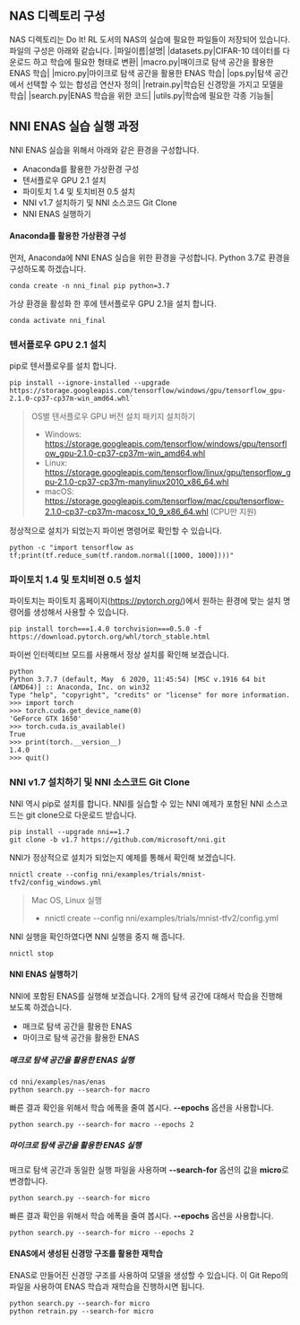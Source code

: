 ## NAS 디렉토리 구성
NAS 디렉토리는 Do It! RL 도서의 NAS의 실습에 필요한 파일들이 저장되어 있습니다. 파일의 구성은 아래와 같습니다.
|파일이름|설명|
|datasets.py|CIFAR-10 데이터를 다운로드 하고 학습에 필요한 형태로 변환|
|macro.py|매이크로 탐색 공간을 활용한 ENAS 학습|
|micro.py|마이크로 탐색 공간을 활용한 ENAS 학습|
|ops.py|탐색 공간에서 선택할 수 있는 합성곱 연산자 정의|
|retrain.py|학습된 신경망을 가지고 모델을 학습|
|search.py|ENAS 학습을 위한 코드|
|utils.py|학습에 필요한 각종 기능들|

## NNI ENAS 실습 실행 과정
NNI ENAS 실습을 위해서 아래와 같은 환경을 구성합니다.

 - Anaconda를 활용한 가상환경 구성
 - 텐서플로우 GPU 2.1 설치
 - 파이토치 1.4 및 토치비젼 0.5 설치
 - NNI v1.7 설치하기 및 NNI 소스코드 Git Clone
 - NNI ENAS 실행하기

#### Anaconda를 활용한 가상환경 구성
먼저, Anaconda에 NNI ENAS 실습을 위한 환경을 구성합니다. Python 3.7로 환경을 구성하도록 하겠습니다.
```
conda create -n nni_final pip python=3.7
```
가상 환경을 활성화 한 후에 텐서플로우 GPU 2.1을 설치 합니다.
```
conda activate nni_final
```
### 텐서플로우 GPU 2.1 설치
pip로 텐서플로우를 설치 합니다.
```
pip install --ignore-installed --upgrade https://storage.googleapis.com/tensorflow/windows/gpu/tensorflow_gpu-2.1.0-cp37-cp37m-win_amd64.whl`
```
>  OS별 텐서플로우 GPU 버전 설치 패키지 설치하기
> - Windows: https://storage.googleapis.com/tensorflow/windows/gpu/tensorflow_gpu-2.1.0-cp37-cp37m-win_amd64.whl
> - Linux: https://storage.googleapis.com/tensorflow/linux/gpu/tensorflow_gpu-2.1.0-cp37-cp37m-manylinux2010_x86_64.whl
> - macOS: https://storage.googleapis.com/tensorflow/mac/cpu/tensorflow-2.1.0-cp37-cp37m-macosx_10_9_x86_64.whl (CPU만 지원)

정상적으로 설치가 되었는지 파이썬 명령어로 확인할 수 있습니다.
 ```
 python -c "import tensorflow as tf;print(tf.reduce_sum(tf.random.normal([1000, 1000])))"
 ```

###  파이토치 1.4 및 토치비젼 0.5 설치
파이토치는 파이토치 홈페이지(https://pytorch.org/)에서 원하는 환경에 맞는 설치 명령어를 생성해서 사용할 수 있습니다. 
```
pip install torch===1.4.0 torchvision===0.5.0 -f https://download.pytorch.org/whl/torch_stable.html
```
파이썬 인터렉티브 모드를 사용해서 정상 설치를 확인해 보겠습니다.
```
python
Python 3.7.7 (default, May  6 2020, 11:45:54) [MSC v.1916 64 bit (AMD64)] :: Anaconda, Inc. on win32
Type "help", "copyright", "credits" or "license" for more information.
>>> import torch
>>> torch.cuda.get_device_name(0)
'GeForce GTX 1650'
>>> torch.cuda.is_available()
True
>>> print(torch.__version__)
1.4.0
>>> quit()
```
### NNI v1.7 설치하기 및 NNI 소스코드 Git Clone
NNI 역시 pip로 설치를 합니다. NNI를 실습할 수 있는 NNI 예제가 포함된 NNI 소스코드는 git clone으로 다운로드 받습니다.
```
pip install --upgrade nni==1.7
git clone -b v1.7 https://github.com/microsoft/nni.git
```
NNI가 정상적으로 설치가 되었는지 예제를 통해서 확인해 보겠습니다.
```
nnictl create --config nni/examples/trials/mnist-tfv2/config_windows.yml
```
> Mac OS, Linux 실행
>  - nnictl create --config nni/examples/trials/mnist-tfv2/config.yml

NNI 실행을 확인하였다면 NNI 실행을 중지 해 줍니다.
```
nnictl stop
```
#### NNI ENAS 실행하기
NNI에 포함된 ENAS를 실행해 보겠습니다. 2개의 탐색 공간에 대해서 학습을 진행해 보도록 하겠습니다.
- 매크로 탐색 공간을 활용한 ENAS
- 마이크로 탐색 공간을 활용한 ENAS

##### 매크로 탐색 공간을 활용한 ENAS 실행
```
cd nni/examples/nas/enas
python search.py --search-for macro
```

빠른 결과 확인을 위해서 학습 에폭을 줄여 봅시다. **--epochs** 옵션을 사용합니다.
```
python search.py --search-for macro --epochs 2
```
##### 마이크로 탐색 공간을 활용한 ENAS 실행
매크로 탐색 공간과 동일한 실행 파일을 사용하며 **--search-for** 옵션의 값을 **micro**로 변경합니다.
```
python search.py --search-for micro
```

빠른 결과 확인을 위해서 학습 에폭을 줄여 봅시다. **--epochs** 옵션을 사용합니다.
```
python search.py --search-for micro --epochs 2
```
#### ENAS에서 생성된 신경망 구조를 활용한 재학습
ENAS로 만들어진 신경망 구조를 사용하여 모델을 생성할 수 있습니다.  이 Git Repo의 파일을 사용하여 ENAS 학습과 재학습을 진행하시면 됩니다.
```
python search.py --search-for micro
python retrain.py --search-for micro
```
